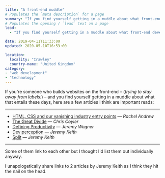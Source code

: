 ```yaml
---
title: "A front-end muddle"
# Populates the `meta description` for a page
summary: "If you find yourself getting in a muddle about what front-end development entails these days."
# Populates the opening / `lead` text on a page
lead:
  - "If you find yourself getting in a muddle about what front-end development entails these days."

date: 2019-04-11T11:33:00
updated: 2020-05-10T16:53:00

location:
  locality: "Crawley"
  country-name: "United Kingdom"
category:
- "web_development"
- "technology"
---
```


If you're someone who builds websites on the front-end – (*trying to stay away from labels!*) – and you find yourself getting in a muddle about what that entails these days, here are a few articles I think are important reads:

---

* [HTML, CSS and our vanishing industry entry points][1] — *Rachel Andrew*
* [The Great Divide][2] — *Chris Coyier*
* [Defining Productivity][3] — *Jeremy Wagner*
* [Dev perception][4] — *Jeremy Keith*
* [Split][5] — *Jeremy Keith*

---

Some of them link to each other but I thought I'd list them out individually anyway.

I unapologetically share links to 2 articles by Jeremy Keith as I think they hit the nail on the head.

[1]: https://rachelandrew.co.uk/archives/2019/01/30/html-css-and-our-vanishing-industry-entry-points/
[2]: https://css-tricks.com/the-great-divide/
[3]: https://jeremy.codes/blog/defining-productivity/
[4]: https://adactio.com/journal/15011
[5]: https://adactio.com/journal/15050
